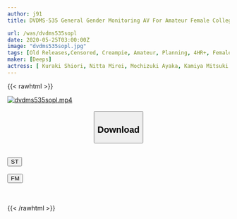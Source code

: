 ```yaml
---
author: j91
title: DVDMS-535 General Gender Monitoring AV For Amateur Female College Students Only! Do College Men And Women Who Have No Lover Fall In Love With Just A Kiss And Have Sex With The Person They Meet For The First Time? Fully Unveiled A Completely Private SEX Covered With Two Kisses That Were Attracted To Each Other! !! 7 First Cream Pie Special! !!

url: /was/dvdms535sopl
date: 2020-05-25T03:00:00Z
image: "dvdms535sopl.jpg"
tags: [Old Releases,Censored, Creampie, Amateur, Planning, 4HR+, Female College Student, Kiss	]
maker: [Deeps]
actress: [ Kuraki Shiori, Nitta Mirei, Mochizuki Ayaka, Kamiya Mitsuki ]
---
```



{{< rawhtml >}}

<div class="video" data-videoid="6wKwwgyaXPc9r0R">
    <a href="javascript:;">
        <img src="/was/dvdms535sopl/dvdms535sopl.jpg" width="WIDTH" height="HEIGHT" alt="dvdms535sopl.mp4" loading="lazy">
    </a>
</div>

<script type="text/javascript" src="https://j91.asia/asset/on-demand-st.js"></script>

<br>
  <link rel="stylesheet" href="https://j91.asia/asset/bs5.css">
  
  <center>
  <button class="btn btn-primary" type="button" data-bs-toggle="collapse" data-bs-target=".multi-collapse" aria-expanded="false" aria-controls="multiCollapseExample1 multiCollapseExample2"><h2>Download</h2></button></center>
</p>
<div class="row">
  <div class="col">
    <div class="collapse multi-collapse" id="multiCollapseExample1">
      <div class="card card-body">
	      	      <br>
<div class="buttons">  
<a href="https://streamtape.to/v/6wKwwgyaXPc9r0R" target="_blank"><button class="btn-hover color-3"><i class="fa fa-download"></i> ST</button></a></div>
    </div>
  </div>
</div>
  <div class="col">
    <div class="collapse multi-collapse" id="multiCollapseExample2">
      <div class="card card-body">
	      <br>
<div class="buttons">
    <a href="https://filemoon.sx/d/idumaeszq95d" target="_blank"><button class="btn-hover color-8"><i class="fa fa-download"></i> FM</button></a></div>
<br><br>
      </div>
    </div>
  </div>
</div>

{{< /rawhtml >}}